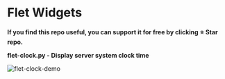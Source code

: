 # Flet Widgets

**If you find this repo useful, you can support it for free by clicking ⭐ Star repo.**

**flet-clock.py - Display server system clock time**

![flet-clock-demo](https://user-images.githubusercontent.com/11970940/191777334-7e8f202b-faf6-4000-836b-46de4828726a.gif)
